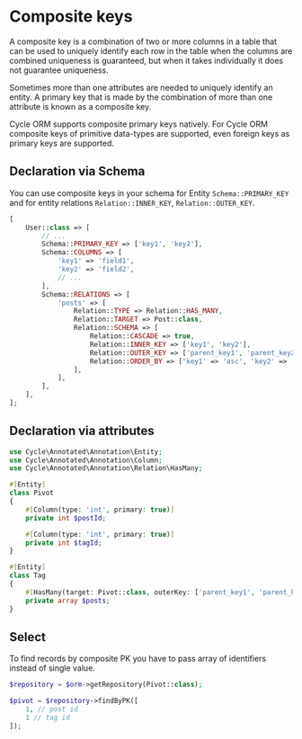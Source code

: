 # Composite keys

A composite key is a combination of two or more columns in a table that can be used to uniquely identify each row in the
table when the columns are combined uniqueness is guaranteed, but when it takes individually it does not guarantee
uniqueness.

Sometimes more than one attributes are needed to uniquely identify an entity. A primary key that is made by the
combination of more than one attribute is known as a composite key.

Cycle ORM supports composite primary keys natively. For Cycle ORM composite keys of primitive data-types are supported,
even foreign keys as primary keys are supported.

## Declaration via Schema

You can use composite keys in your schema for Entity `Schema::PRIMARY_KEY` and for entity
relations `Relation::INNER_KEY`, `Relation::OUTER_KEY`.

```php
[
    User::class => [
        // ...
        Schema::PRIMARY_KEY => ['key1', 'key2'],                                // <===
        Schema::COLUMNS => [
            'key1' => 'field1',
            'key2' => 'field2',
            // ...
        ],
        Schema::RELATIONS => [
            'posts' => [
                Relation::TYPE => Relation::HAS_MANY,
                Relation::TARGET => Post::class,
                Relation::SCHEMA => [
                    Relation::CASCADE => true,
                    Relation::INNER_KEY => ['key1', 'key2'],                    // <===
                    Relation::OUTER_KEY => ['parent_key1', 'parent_key2'],      // <===
                    Relation::ORDER_BY => ['key1' => 'asc', 'key2' => 'asc'],
                ],
            ],
        ],
    ],
];
```

## Declaration via attributes

```php
use Cycle\Annotated\Annotation\Entity;
use Cycle\Annotated\Annotation\Column;
use Cycle\Annotated\Annotation\Relation\HasMany;

#[Entity]
class Pivot
{
    #[Column(type: 'int', primary: true)]
    private int $postId;

    #[Column(type: 'int', primary: true)]
    private int $tagId;
}

#[Entity]
class Tag
{
    #[HasMany(target: Pivot::class, outerKey: ['parent_key1', 'parent_key2'])]
    private array $posts;
}
```

## Select

To find records by composite PK you have to pass array of identifiers instead of single value.

```php
$repository = $orm->getRepository(Pivot::class);

$pivot = $repository->findByPK([
    1, // post id
    1 // tag id
]);
```
